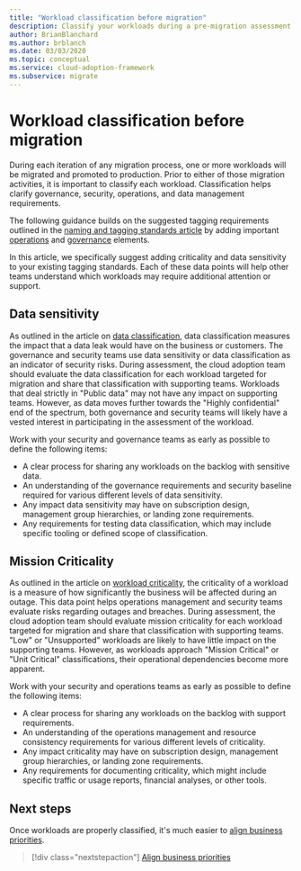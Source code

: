 ```yaml
---
title: "Workload classification before migration"
description: Classify your workloads during a pre-migration assessment.
author: BrianBlanchard
ms.author: brblanch
ms.date: 03/03/2020
ms.topic: conceptual
ms.service: cloud-adoption-framework
ms.subservice: migrate
---
```


# Workload classification before migration

During each iteration of any migration process, one or more workloads will be migrated and promoted to production. Prior to either of those migration activities, it is important to classify each workload. Classification helps clarify governance, security, operations, and data management requirements.

The following guidance builds on the suggested tagging requirements outlined in the [naming and tagging standards article](../../../ready/azure-best-practices/naming-and-tagging.md#metadata-tags) by adding important [operations](../../../manage/considerations/criticality.md#criticality-scale) and [governance](../../../govern/guides/complex/prescriptive-guidance.md#resource-tagging) elements.

In this article, we specifically suggest adding criticality and data sensitivity to your existing tagging standards. Each of these data points will help other teams understand which workloads may require additional attention or support.

## Data sensitivity

As outlined in the article on [data classification](../../../govern/policy-compliance/data-classification.md), data classification measures the impact that a data leak would have on the business or customers. The governance and security teams use data sensitivity or data classification as an indicator of security risks. During assessment, the cloud adoption team should evaluate the data classification for each workload targeted for migration and share that classification with supporting teams. Workloads that deal strictly in "Public data" may not have any impact on supporting teams. However, as data moves further towards the "Highly confidential" end of the spectrum, both governance and security teams will likely have a vested interest in participating in the assessment of the workload.

Work with your security and governance teams as early as possible to define the following items:

- A clear process for sharing any workloads on the backlog with sensitive data.
- An understanding of the governance requirements and security baseline required for various different levels of data sensitivity.
- Any impact data sensitivity may have on subscription design, management group hierarchies, or landing zone requirements.
- Any requirements for testing data classification, which may include specific tooling or defined scope of classification.

## Mission Criticality

As outlined in the article on [workload criticality](../../../manage/considerations/criticality.md), the criticality of a workload is a measure of how significantly the business will be affected during an outage. This data point helps operations management and security teams evaluate risks regarding outages and breaches. During assessment, the cloud adoption team should evaluate mission criticality for each workload targeted for migration and share that classification with supporting teams. "Low" or "Unsupported" workloads are likely to have little impact on the supporting teams. However, as workloads approach "Mission Critical" or "Unit Critical" classifications, their operational dependencies become more apparent.

Work with your security and operations teams as early as possible to define the following items:

- A clear process for sharing any workloads on the backlog with support requirements.
- An understanding of the operations management and resource consistency requirements for various different levels of criticality.
- Any impact criticality may have on subscription design, management group hierarchies, or landing zone requirements.
- Any requirements for documenting criticality, which might include specific traffic or usage reports, financial analyses, or other tools.

## Next steps

Once workloads are properly classified, it's much easier to [align business priorities](./business-priorities.md).

> [!div class="nextstepaction"]
> [Align business priorities](./business-priorities.md)
